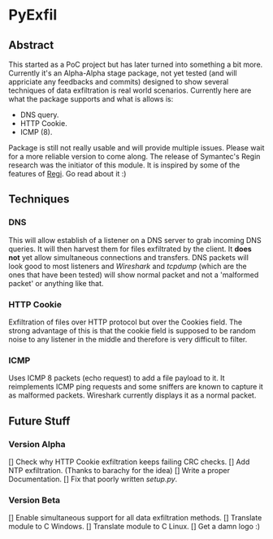 # PyExfil

## Abstract
This started as a PoC project but has later turned into something a bit more. Currently it's an Alpha-Alpha stage package, not yet tested (and will appriciate any feedbacks and commits) designed to show several techniques of data exfiltration is real world scenarios. Currently here are what the package supports and what is allows is:

* DNS query.
* HTTP Cookie.
* ICMP (8).

Package is still not really usable and will provide multiple issues. Please wait for a more reliable version to come along. 
The release of Symantec's Regin research was the initiator of this module. It is inspired by some of the features of [Regi](http://www.symantec.com/connect/blogs/regin-top-tier-espionage-tool-enables-stealthy-surveillance). Go read about it :)

## Techniques

### DNS
This will allow establish of a listener on a DNS server to grab incoming DNS queries. It will then harvest them for files exfiltrated by the client. It **does not** yet allow simultaneous connections and transfers. DNS packets will look good to most listeners and *Wireshark* and *tcpdump* (which are the ones that have been tested) will show normal packet and not a 'malformed packet' or anything like that.
### HTTP Cookie
Exfiltration of files over HTTP protocol but over the Cookies field. The strong advantage of this is that the cookie field is supposed to be random noise to any listener in the middle and therefore is very difficult to filter. 
### ICMP
Uses ICMP 8 packets (echo request) to add a file payload to it. It reimplements ICMP ping requests and some sniffers are known to capture it as malformed packets. Wireshark currently displays it as a normal packet. 

## Future Stuff
### Version Alpha
[] Check why HTTP Cookie exfiltration keeps failing CRC checks.
[] Add NTP exfiltration. (Thanks to barachy for the idea)
[] Write a proper Documentation.
[] Fix that poorly written *setup.py*.

### Version Beta
[] Enable simultaneous support for all data exfiltration methods. 
[] Translate module to C Windows.
[] Translate module to C Linux.
[] Get a damn logo :)
